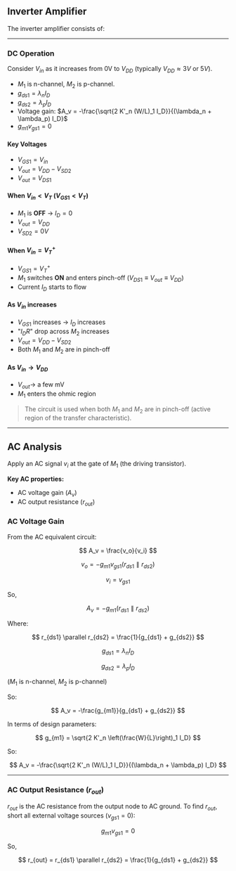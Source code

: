 ## Inverter Amplifier

The inverter amplifier consists of:

---

### DC Operation

Consider $V_{in}$ as it increases from 0V to $V_{DD}$ (typically $V_{DD} \approx 3V$ or $5V$).

- $M_1$ is n-channel, $M_2$ is p-channel.
- $g_{ds1} = \lambda_n I_D$
- $g_{ds2} = \lambda_p I_D$
- Voltage gain: $A_v = -\frac{\sqrt{2 K'_n (W/L)_1 I_D}}{(\lambda_n + \lambda_p) I_D}$
- $g_{m1} v_{gs1} = 0$

#### Key Voltages

- $V_{GS1} = V_{in}$
- $V_{out} = V_{DD} - V_{SD2}$
- $V_{out} = V_{DS1}$

#### When $V_{in} < V_T$ ($V_{GS1} < V_T$)
- $M_1$ is **OFF** $\rightarrow$ $I_D = 0$
- $V_{out} = V_{DD}$
- $V_{SD2} = 0V$

#### When $V_{in} = V_T^+$
- $V_{GS1} = V_T^+$
- $M_1$ switches **ON** and enters pinch-off ($V_{DS1} \equiv V_{out} \equiv V_{DD}$)
- Current $I_D$ starts to flow

#### As $V_{in}$ increases
- $V_{GS1}$ increases $\rightarrow$ $I_D$ increases
- "$I_D R$" drop across $M_2$ increases
- $V_{out} = V_{DD} - V_{SD2}$
- Both $M_1$ and $M_2$ are in pinch-off

#### As $V_{in} \rightarrow V_{DD}$
- $V_{out} \rightarrow$ a few mV
- $M_1$ enters the ohmic region

> The circuit is used when both $M_1$ and $M_2$ are in pinch-off (active region of the transfer characteristic).

---

## AC Analysis

Apply an AC signal $v_i$ at the gate of $M_1$ (the driving transistor).

**Key AC properties:**
- AC voltage gain ($A_v$)
- AC output resistance ($r_{out}$)

### AC Voltage Gain

From the AC equivalent circuit:

$$
A_v = \frac{v_o}{v_i}
$$

$$
v_o = -g_{m1} v_{gs1} (r_{ds1} \parallel r_{ds2})
$$

$$
v_i = v_{gs1}
$$

So,

$$
A_v = -g_{m1} (r_{ds1} \parallel r_{ds2})
$$

Where:

$$
r_{ds1} \parallel r_{ds2} = \frac{1}{g_{ds1} + g_{ds2}}
$$

$$
g_{ds1} = \lambda_n I_D
$$

$$
g_{ds2} = \lambda_p I_D
$$

($M_1$ is n-channel, $M_2$ is p-channel)

So:

$$
A_v = -\frac{g_{m1}}{g_{ds1} + g_{ds2}}
$$

In terms of design parameters:

$$
g_{m1} = \sqrt{2 K'_n \left(\frac{W}{L}\right)_1 I_D}
$$

So:

$$
A_v = -\frac{\sqrt{2 K'_n (W/L)_1 I_D}}{(\lambda_n + \lambda_p) I_D}
$$

---

### AC Output Resistance ($r_{out}$)

$r_{out}$ is the AC resistance from the output node to AC ground. To find $r_{out}$, short all external voltage sources ($v_{gs1} = 0$):

$$
g_{m1} v_{gs1} = 0
$$

So,

$$
r_{out} = r_{ds1} \parallel r_{ds2} = \frac{1}{g_{ds1} + g_{ds2}}
$$
